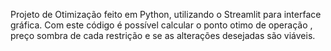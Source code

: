 Projeto de Otimização feito em Python, utilizando o Streamlit para interface gráfica. 
Com este código é possível calcular o ponto otimo de operação , preço sombra de cada restrição e se as alterações desejadas são viáveis.
